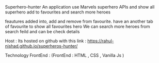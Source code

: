 Superhero-hunter
An application use Marvels superhero APIs and show all superhero add to favourites and search more heroes

feautures added into, add and remove from favourite.
have an another tab of favourite to show all favourites hero
We can search more heroes from search feild and can be check details

Host :
Its hosted on github with this link : https://rahul-nishad.github.io/superheros-hunter/

Technology
FrontEnd : (FrontEnd : HTML , CSS , Vanilla Js )
